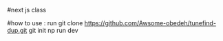 #next js class

#how to use :
run git clone https://github.com/Awsome-obedeh/tunefind-dup.git
git init 
np run dev

